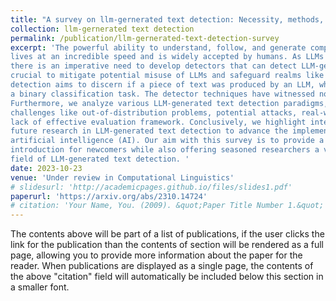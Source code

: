 ```yaml
---
title: "A survey on llm-gernerated text detection: Necessity, methods, and future directions"
collection: llm-gernerated text detection
permalink: /publication/llm-gernerated-text-detection-survey
excerpt: 'The powerful ability to understand, follow, and generate complex language emerging from large language models (LLMs) makes LLM-generated text flood many areas of our daily
lives at an incredible speed and is widely accepted by humans. As LLMs continue to expand,
there is an imperative need to develop detectors that can detect LLM-generated text. This is
crucial to mitigate potential misuse of LLMs and safeguard realms like artistic expression and social networks from harmful influence of LLM-generated content. The LLM-generated text
detection aims to discern if a piece of text was produced by an LLM, which is essentially
a binary classification task. The detector techniques have witnessed notable advancements recently, propelled by innovations in watermarking techniques, statistics-based detectors, neuralbase detectors, and human-assisted methods. In this survey, we collate recent research breakthroughs in this area and underscore the pressing need to bolster detector research. We also delve into prevalent datasets, elucidating their limitations and developmental requirements.
Furthermore, we analyze various LLM-generated text detection paradigms, shedding light on
challenges like out-of-distribution problems, potential attacks, real-world data issues and the
lack of effective evaluation framework. Conclusively, we highlight interesting directions for
future research in LLM-generated text detection to advance the implementation of responsible
artificial intelligence (AI). Our aim with this survey is to provide a clear and comprehensive
introduction for newcomers while also offering seasoned researchers a valuable update in the
field of LLM-generated text detection. '
date: 2023-10-23
venue: 'Under review in Computational Linguistics'
# slidesurl: 'http://academicpages.github.io/files/slides1.pdf'
paperurl: 'https://arxiv.org/abs/2310.14724'
# citation: 'Your Name, You. (2009). &quot;Paper Title Number 1.&quot; <i>Journal 1</i>. 1(1).'
---
```


The contents above will be part of a list of publications, if the user clicks the link for the publication than the contents of section will be rendered as a full page, allowing you to provide more information about the paper for the reader. When publications are displayed as a single page, the contents of the above "citation" field will automatically be included below this section in a smaller font.